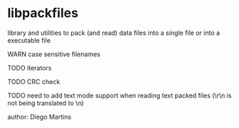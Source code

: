libpackfiles
============

library and utilities to pack (and read) data files into a single file or into a executable file

WARN case sensitive filenames

TODO iterators

TODO CRC check

TODO need to add text mode support when reading text packed files (\r\n is not being translated to \n)

author: Diego Martins

